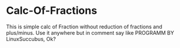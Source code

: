 # Calc-Of-Fractions
This is simple calc of Fraction without reduction of fractions and plus/minus.
Use it anywhere but in comment say like PROGRAMM BY LinuxSuccubus, Ok?
